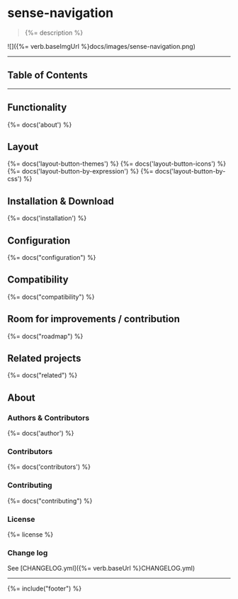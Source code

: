# sense-navigation
> {%= description %}

![]({%= verb.baseImgUrl %}docs/images/sense-navigation.png)

---
## Table of Contents

<!-- toc -->

---

## Functionality
{%= docs('about') %}

## Layout
{%= docs('layout-button-themes') %}
{%= docs('layout-button-icons') %}
{%= docs('layout-button-by-expression') %}
{%= docs('layout-button-by-css') %}

## Installation & Download
{%= docs('installation') %}

## Configuration
{%= docs("configuration") %}

## Compatibility
{%= docs("compatibility") %}

## Room for improvements / contribution
{%= docs("roadmap") %}


## Related projects
{%= docs("related") %}

## About

### Authors & Contributors
{%= docs('author') %}

### Contributors
{%= docs('contributors') %}

### Contributing
{%= docs("contributing") %}

### License
{%= license %}

### Change log
See [CHANGELOG.yml]({%= verb.baseUrl %}CHANGELOG.yml)  

***

{%= include("footer") %}
